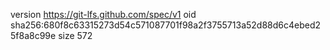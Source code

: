 version https://git-lfs.github.com/spec/v1
oid sha256:680f8c63315273d54c571087701f98a2f3755713a52d88d6c4ebed25f8a8c99e
size 572
